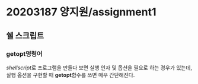 # 20203187 양지원/assignment1

## 쉘 스크립트
### getopt명령어

*shellscript*로 프로그램을 만들다 보면 실행 인자 및 옵션을 필요로 하는 경우가 있는데, 실행 옵션을 구현할 때 **getopt**함수를 쓰면 매우 간단해진다.
